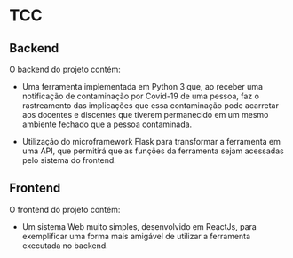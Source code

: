 # TCC

## Backend

O backend do projeto contém:

- Uma ferramenta implementada em Python 3 que, ao receber uma notificação de contaminação por Covid-19 de uma pessoa, faz o rastreamento das implicações que essa contaminação pode acarretar aos docentes e discentes que tiverem permanecido em um mesmo ambiente fechado que a pessoa contaminada.

- Utilização do microframework Flask para transformar a ferramenta em uma API, que permitirá que as funções da ferramenta sejam acessadas pelo sistema do frontend.

## Frontend

O frontend do projeto contém:

- Um sistema Web muito simples, desenvolvido em ReactJs, para exemplificar uma forma mais amigável de utilizar a ferramenta executada no backend.